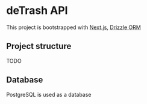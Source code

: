 # deTrash API

This project is bootstrapped with [Next.js](https://nextjs.org/), [Drizzle ORM](https://orm.drizzle.team/)

## Project structure

TODO

## Database

PostgreSQL is used as a database
